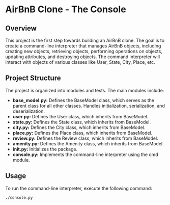 # AirBnB Clone - The Console

## Overview
This project is the first step towards building an AirBnB clone. The goal is to create a command-line interpreter that manages AirBnB objects, including creating new objects, retrieving objects, performing operations on objects, updating attributes, and destroying objects. The command interpreter will interact with objects of various classes like User, State, City, Place, etc.

## Project Structure
The project is organized into modules and tests. The main modules include:

- **base_model.py:** Defines the BaseModel class, which serves as the parent class for all other classes. Handles initialization, serialization, and deserialization.
- **user.py:** Defines the User class, which inherits from BaseModel.
- **state.py:** Defines the State class, which inherits from BaseModel.
- **city.py:** Defines the City class, which inherits from BaseModel.
- **place.py:** Defines the Place class, which inherits from BaseModel.
- **review.py:** Defines the Review class, which inherits from BaseModel.
- **amenity.py:** Defines the Amenity class, which inherits from BaseModel.
- **__init__.py:** Initializes the package.
- **console.py:** Implements the command-line interpreter using the cmd module.

## Usage
To run the command-line interpreter, execute the following command:

```bash
./console.py
